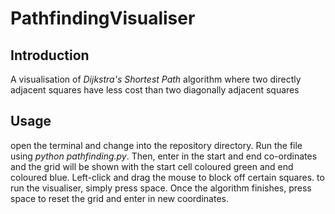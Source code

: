 # PathfindingVisualiser

## Introduction

A visualisation of _Dijkstra's Shortest Path_ algorithm where two directly adjacent squares have less cost than two diagonally adjacent squares

## Usage

open the terminal and change into the repository directory. Run the file using _python pathfinding.py_. Then, enter in the start and end co-ordinates and the grid will be shown with the start cell coloured green and end coloured blue. Left-click and drag the mouse to block off certain squares. to run the visualiser, simply press space. Once the algorithm finishes, press space to reset the grid and enter in new coordinates.
